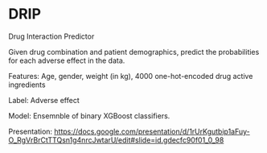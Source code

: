 # DRIP

Drug Interaction Predictor

Given drug combination and patient demographics, predict the probabilities for each adverse effect in the data.

Features: Age, gender, weight (in kg), 4000 one-hot-encoded drug active ingredients

Label: Adverse effect

Model: Ensemnble of binary XGBoost classifiers.

Presentation: https://docs.google.com/presentation/d/1rUrKgutbip1aFuy-O_RgVrBrCtTTQsn1g4nrcJwtarU/edit#slide=id.gdecfc90f01_0_98


